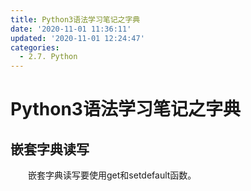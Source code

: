```yaml
---
title: Python3语法学习笔记之字典
date: '2020-11-01 11:36:11'
updated: '2020-11-01 12:24:47'
categories:
  - 2.7. Python
---
```

# Python3语法学习笔记之字典

## 嵌套字典读写

　　嵌套字典读写要使用get和setdefault函数。
